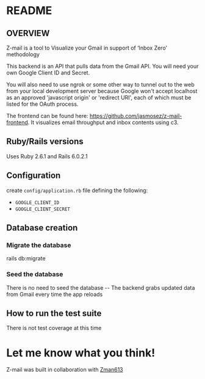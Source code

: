 # README

## OVERVIEW
Z-mail is a tool to Visualize your Gmail in support of ‘Inbox Zero’ methodology

This backend is an API that pulls data from the Gmail API. You will need your own Google Client ID and Secret. 

You will also need to use ngrok or some other way to tunnel out to the web from your local development server because Google won't accept localhost as an approved 'javascript origin' or 'redirect URI', each of which must be listed for the OAuth process. 

The frontend can be found here: https://github.com/jasmosez/z-mail-frontend. It visualizes email throughput and inbox contents using c3.

## Ruby/Rails versions
Uses Ruby 2.6.1 and Rails 6.0.2.1

## Configuration
create `config/application.rb` file defining the following: 

* `GOOGLE_CLIENT_ID`
* `GOOGLE_CLIENT_SECRET`

## Database creation
### Migrate the database
rails db:migrate

### Seed the database
There is no need to seed the database -- 
The backend grabs updated data from Gmail every time the app reloads

## How to run the test suite
There is not test coverage at this time

# Let me know what you think!
Z-mail was built in collaboration with [Zman613](https://github.com/zman613)
